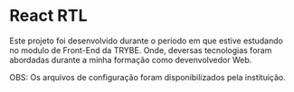 # React RTL

Este projeto foi desenvolvido durante o periodo em que estive estudando no modulo de Front-End da TRYBE. Onde, deversas tecnologias foram abordadas durante a minha formação como devenvolvedor Web.

OBS: Os arquivos de configuração foram disponibilizados pela instituição.

